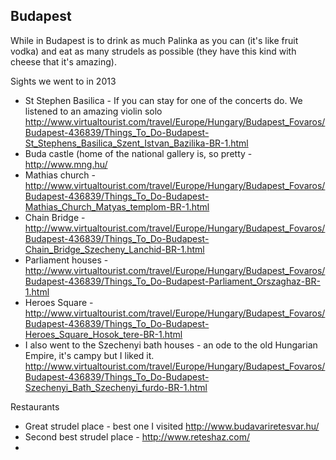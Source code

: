 ## Budapest

While in Budapest is to drink as much Palinka as you can (it's like fruit vodka) and eat as many strudels as possible (they have this kind with cheese that it's amazing).

Sights we went to in 2013

* St Stephen Basilica - If you can stay for one of the concerts do. We listened to an amazing violin solo http://www.virtualtourist.com/travel/Europe/Hungary/Budapest_Fovaros/Budapest-436839/Things_To_Do-Budapest-St_Stephens_Basilica_Szent_Istvan_Bazilika-BR-1.html
* Buda castle (home of the national gallery is, so pretty - http://www.mng.hu/
* Mathias church - http://www.virtualtourist.com/travel/Europe/Hungary/Budapest_Fovaros/Budapest-436839/Things_To_Do-Budapest-Mathias_Church_Matyas_templom-BR-1.html
* Chain Bridge - http://www.virtualtourist.com/travel/Europe/Hungary/Budapest_Fovaros/Budapest-436839/Things_To_Do-Budapest-Chain_Bridge_Szecheny_Lanchid-BR-1.html
* Parliament houses - http://www.virtualtourist.com/travel/Europe/Hungary/Budapest_Fovaros/Budapest-436839/Things_To_Do-Budapest-Parliament_Orszaghaz-BR-1.html
* Heroes Square - http://www.virtualtourist.com/travel/Europe/Hungary/Budapest_Fovaros/Budapest-436839/Things_To_Do-Budapest-Heroes_Square_Hosok_tere-BR-1.html
* I also went to the Szechenyi bath houses - an ode to the old Hungarian Empire, it's campy but I liked it.  http://www.virtualtourist.com/travel/Europe/Hungary/Budapest_Fovaros/Budapest-436839/Things_To_Do-Budapest-Szechenyi_Bath_Szechenyi_furdo-BR-1.html


Restaurants
* Great strudel place - best one I visited http://www.budavariretesvar.hu/
* Second best strudel place -  http://www.reteshaz.com/
*
